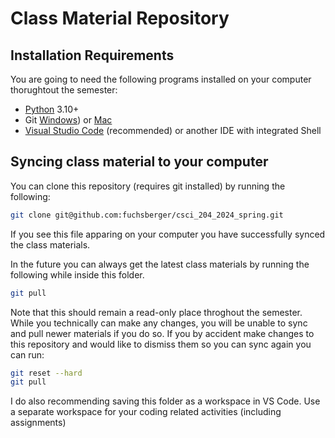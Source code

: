 # Class Material Repository

## Installation Requirements
You are going to need the following programs installed on your computer thorughtout the semester:
- [Python](https://www.python.org/downloads/) 3.10+
- Git [Windows](https://git-scm.com/download/windows)) or [Mac](https://git-scm.com/download/mac)
- [Visual Studio Code](https://code.visualstudio.com/download) (recommended) or another IDE with integrated Shell

## Syncing class material to your computer
You can clone this repository (requires git installed) by running the following:
```bash
git clone git@github.com:fuchsberger/csci_204_2024_spring.git
```

If you see this file apparing on your computer you have successfully synced the class materials.

In the future you can always get the latest class materials by running the following while inside this folder.

```bash
git pull
```

Note that this should remain a read-only place throghout the semester. While you technically can make any changes, you will be unable to sync and pull newer materials if you do so. If you by accident make changes to this repository and would like to dismiss them so you can sync again you can run:

```bash
git reset --hard
git pull
```

I do also recommending saving this folder as a workspace in VS Code.
Use a separate workspace for your coding related activities (including assignments)
